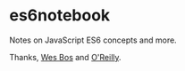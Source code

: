# es6notebook
Notes on JavaScript ES6 concepts and more.

Thanks, [Wes Bos](https://www.wesbos.com) and [O'Reilly](https://www.oreilly.com/openbook).
